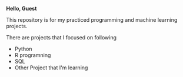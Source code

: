 **Hello, Guest**

This repository is for my practiced programming and machine learning projects.

There are projects that I focused on following
  - Python
  - R programning
  - SQL
  - Other Project that I'm learning
